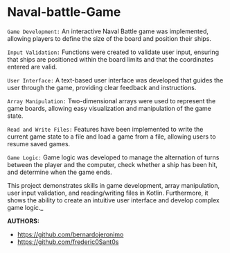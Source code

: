 # Naval-battle-Game
```Game Development:```
  An interactive Naval Battle game was implemented, allowing players to define the size of the board and position their ships.
 
```Input Validation:```
 Functions were created to validate user input, ensuring that ships are positioned within the board limits and that the coordinates entered are valid.

```User Interface:```
 A text-based user interface was developed that guides the user through the game, providing clear feedback and instructions.
 
```Array Manipulation:```
Two-dimensional arrays were used to represent the game boards, allowing easy visualization and manipulation of the game state.

```Read and Write Files:```
Features have been implemented to write the current game state to a file and load a game from a file, allowing users to resume saved games.

```Game Logic:```
 Game logic was developed to manage the alternation of turns between the player and the computer, check whether a ship has been hit, and determine when the game ends.
 
 This project demonstrates skills in game development, array manipulation, user input validation, and reading/writing files in Kotlin. Furthermore, it shows the ability to create an intuitive user interface and develop complex game logic._

**AUTHORS:**
- https://github.com/bernardojeronimo
- https://github.com/frederic0Sant0s
